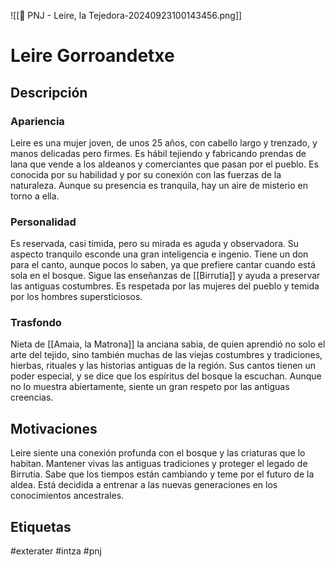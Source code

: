 ![[👤 PNJ - Leire, la Tejedora-20240923100143456.png]]
 
# Leire Gorroandetxe 

## Descripción
### Apariencia
Leire es una mujer joven, de unos 25 años, con cabello largo y trenzado, y manos delicadas pero firmes. Es hábil tejiendo y fabricando prendas de lana que vende a los aldeanos y comerciantes que pasan por el pueblo. Es conocida por su habilidad y por su conexión con las fuerzas de la naturaleza. Aunque su presencia es tranquila, hay un aire de misterio en torno a ella.
### Personalidad
Es reservada, casi tímida, pero su mirada es aguda y observadora. Su aspecto tranquilo esconde una gran inteligencia e ingenio. Tiene un don para el canto, aunque pocos lo saben, ya que prefiere cantar cuando está sola en el bosque. Sigue las enseñanzas de [[Birrutia]] y ayuda a preservar las antiguas costumbres. Es respetada por las mujeres del pueblo y temida por los hombres supersticiosos.
### Trasfondo
Nieta de [[Amaia, la Matrona]] la anciana sabia, de quien aprendió no solo el arte del tejido, sino también muchas de las viejas costumbres y tradiciones, hierbas, rituales y las historias antiguas de la región. Sus cantos tienen un poder especial, y se dice que los espíritus del bosque la escuchan. Aunque no lo muestra abiertamente, siente un gran respeto por las antiguas creencias.
## Motivaciones
Leire siente una conexión profunda con el bosque y las criaturas que lo habitan. Mantener vivas las antiguas tradiciones y proteger el legado de  Birrutia. Sabe que los tiempos están cambiando y teme por el futuro de la aldea. Está decidida a entrenar a las nuevas generaciones en los conocimientos ancestrales.

## Etiquetas
#exterater #intza #pnj 